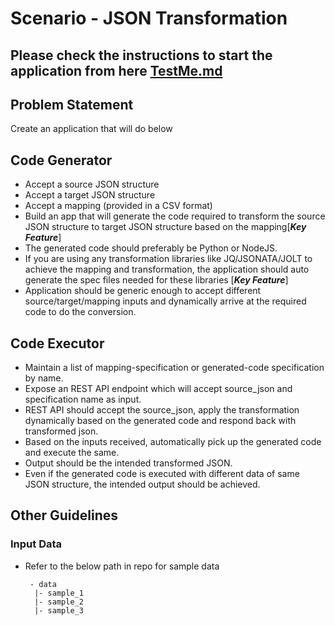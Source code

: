 # Scenario -  JSON Transformation

## Please check the instructions to start the application from here [TestMe.md](https://github.com/fullstack-5/json-transformer/blob/main/TestMe.md)


## Problem Statement

Create an application that will do below

## Code Generator
+ Accept a source JSON structure
+ Accept a target JSON structure
+ Accept a mapping (provided in a CSV format)
+ Build an app that will generate the code required to transform the source JSON structure to target JSON structure based on the mapping[***Key Feature***]
+ The generated code should preferably be Python or NodeJS.
+ If you are using any transformation libraries like JQ/JSONATA/JOLT to achieve the mapping and transformation, the application should auto generate the spec files needed for these libraries [***Key Feature***]
+ Application should be generic enough to accept different source/target/mapping inputs and dynamically arrive at the required code to do the conversion.

## Code Executor 

+ Maintain a list of mapping-specification or generated-code specification by name. 
+ Expose an REST API endpoint which will accept source_json and specification name as input. 
+ REST API should accept the source_json, apply the transformation dynamically based on the generated code and respond back with transformed json. 
+ Based on the inputs received, automatically pick up the generated code and execute the same. 
+ Output should be the intended transformed JSON. 
+ Even if the generated code is executed with different data of same JSON structure, the intended output should be achieved.


## Other Guidelines

### Input Data
+ Refer to the below path in repo for sample data
       
       - data
        |- sample_1
        |- sample_2
        |- sample_3
        
